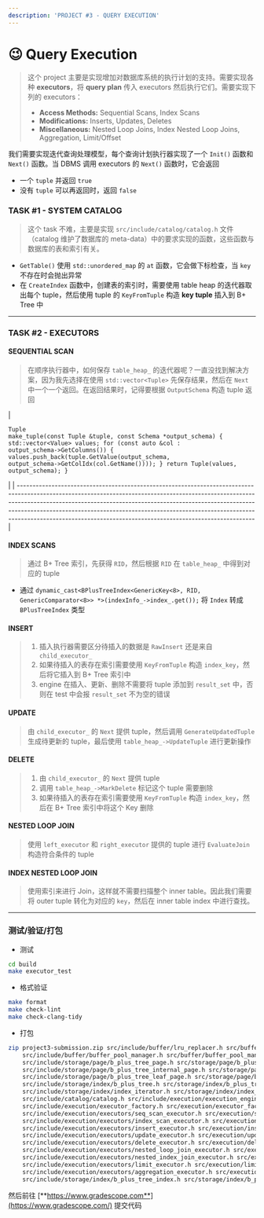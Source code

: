 ```yaml
---
description: 'PROJECT #3 - QUERY EXECUTION'
---
```


# 😉 Query Execution

> 这个 project 主要是实现增加对数据库系统的执行计划的支持。需要实现各种 **executors**，将 **query plan** 传入 executors 然后执行它们。需要实现下列的 executors：
>
> * **Access Methods:** Sequential Scans, Index Scans
> * **Modifications:** Inserts, Updates, Deletes
> * **Miscellaneous:** Nested Loop Joins, Index Nested Loop Joins, Aggregation, Limit/Offset

我们需要实现迭代查询处理模型，每个查询计划执行器实现了一个 `Init()` 函数和 `Next()` 函数。当 DBMS 调用 executors 的 `Next()` 函数时，它会返回

* 一个 `tuple` 并返回 `true`
* 没有 `tuple` 可以再返回时，返回 `false`

### TASK #1 - SYSTEM CATALOG

> 这个 task 不难，主要是实现 `src/include/catalog/catalog.h` 文件（catalog 维护了数据库的 meta-data）中的要求实现的函数，这些函数与数据库的表和索引有关。

* `GetTable()` 使用 `std::unordered_map` 的 `at` 函数，它会做下标检查，当 `key` 不存在时会抛出异常
* 在 `CreateIndex` 函数中，创建表的索引时，需要使用 table heap 的迭代器取出每个 tuple，然后使用 tuple 的 `KeyFromTuple` 构造 **key tuple** 插入到 B+ Tree 中

***

### TASK #2 - EXECUTORS

#### SEQUENTIAL SCAN

> 在顺序执行器中，如何保存 `table_heap_` 的迭代器呢？一直没找到解决方案，因为我先选择在使用 `std::vector<Tuple>` 先保存结果，然后在 `Next` 中一个一个返回。在返回结果时，记得要根据 `OutputSchema` 构造 tuple 返回

| <pre class="language-cpp" data-line-numbers><code class="lang-cpp">Tuple make_tuple(const Tuple &#x26;tuple, const Schema *output_schema) {
  std::vector&#x3C;Value> values;
  for (const auto &#x26;col : output_schema->GetColumns()) {
    values.push_back(tuple.GetValue(output_schema, output_schema->GetColIdx(col.GetName())));
  }
  return Tuple(values, output_schema);
}
</code></pre> |
| --------------------------------------------------------------------------------------------------------------------------------------------------------------------------------------------------------------------------------------------------------------------------------------------------------------------------------------------------------------------------------------------------- |

#### INDEX SCANS

> 通过 B+ Tree 索引，先获得 `RID`，然后根据 `RID` 在 `table_heap_` 中得到对应的 tuple

* 通过 `dynamic_cast<BPlusTreeIndex<GenericKey<8>, RID, GenericComparator<8>> *>(indexInfo_->index_.get());` 将 `Index` 转成 `BPlusTreeIndex` 类型

#### INSERT

> 1. 插入执行器需要区分待插入的数据是 `RawInsert` 还是来自 `child_executor_`
> 2. 如果待插入的表存在索引需要使用 `KeyFromTuple` 构造 `index_key`，然后将它插入到 B+ Tree 索引中
> 3. engine 在插入、更新、删除不需要将 tuple 添加到 `result_set` 中，否则在 test 中会报 `result_set` 不为空的错误

#### UPDATE

> 由 `child_executor_` 的 `Next` 提供 tuple，然后调用 `GenerateUpdatedTuple` 生成待更新的 tuple，最后使用 `table_heap_->UpdateTuple` 进行更新操作

#### DELETE

> 1. 由 `child_executor_` 的 `Next` 提供 tuple
> 2. 调用 `table_heap_->MarkDelete` 标记这个 tuple 需要删除
> 3. 如果待插入的表存在索引需要使用 `KeyFromTuple` 构造 `index_key`，然后在 B+ Tree 索引中将这个 Key 删除

#### NESTED LOOP JOIN

> 使用 `left_executor` 和 `right_executor` 提供的 tuple 进行 `EvaluateJoin` 构造符合条件的 tuple

#### INDEX NESTED LOOP JOIN

> 使用索引来进行 Join，这样就不需要扫描整个 inner table。因此我们需要将 outer tuple 转化为对应的 `key`，然后在 inner table index 中进行查找。

***

### 测试/验证/打包

* 测试

```bash
cd build
make executor_test
```

* 格式验证

```bash
make format
make check-lint
make check-clang-tidy
```

* 打包

```bash
zip project3-submission.zip src/include/buffer/lru_replacer.h src/buffer/lru_replacer.cpp \
	src/include/buffer/buffer_pool_manager.h src/buffer/buffer_pool_manager.cpp \
	src/include/storage/page/b_plus_tree_page.h src/storage/page/b_plus_tree_page.cpp \
	src/include/storage/page/b_plus_tree_internal_page.h src/storage/page/b_plus_tree_internal_page.cpp \
	src/include/storage/page/b_plus_tree_leaf_page.h src/storage/page/b_plus_tree_leaf_page.cpp \
	src/include/storage/index/b_plus_tree.h src/storage/index/b_plus_tree.cpp \
	src/include/storage/index/index_iterator.h src/storage/index/index_iterator.cpp \
	src/include/catalog/catalog.h src/include/execution/execution_engine.h src/include/storage/index/index.h \
	src/include/execution/executor_factory.h src/execution/executor_factory.cpp \
	src/include/execution/executors/seq_scan_executor.h src/execution/seq_scan_executor.cpp \
	src/include/execution/executors/index_scan_executor.h src/execution/index_scan_executor.cpp \
	src/include/execution/executors/insert_executor.h src/execution/insert_executor.cpp \
	src/include/execution/executors/update_executor.h src/execution/update_executor.cpp \
	src/include/execution/executors/delete_executor.h src/execution/delete_executor.cpp \
	src/include/execution/executors/nested_loop_join_executor.h src/execution/nested_loop_join_executor.cpp \
	src/include/execution/executors/nested_index_join_executor.h src/execution/nested_index_join_executor.cpp \
	src/include/execution/executors/limit_executor.h src/execution/limit_executor.cpp \
	src/include/execution/executors/aggregation_executor.h src/execution/aggregation_executor.cpp \
	src/include/storage/index/b_plus_tree_index.h src/storage/index/b_plus_tree_index.cpp
```

然后前往 [**https://www.gradescope.com**](https://www.gradescope.com/) 提交代码
